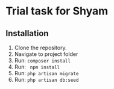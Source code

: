 # Trial task for Shyam

## Installation
1. Clone the repository.
2. Navigate to project folder
3. Run: ```composer install```
4. Run: ``` npm install```
5. Run: ```php artisan migrate```
6. Run: ```php artisan db:seed```
